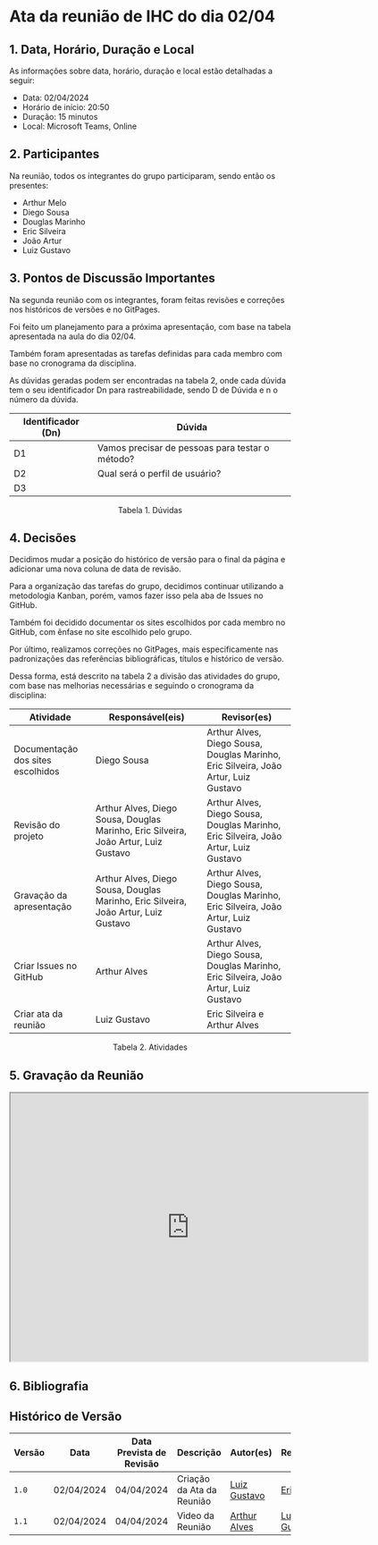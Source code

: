 # Ata da reunião de IHC do dia 02/04

## 1. Data, Horário, Duração e Local

As informações sobre data, horário, duração e local estão detalhadas a seguir:

- Data: 02/04/2024 </br>
- Horário de início: 20:50 </br>
- Duração: 15 minutos </br>
- Local: Microsoft Teams, Online

## 2. Participantes

Na reunião, todos os integrantes do grupo participaram, sendo então os presentes:

- Arthur Melo </br>
- Diego Sousa </br>
- Douglas Marinho </br>
- Eric Silveira </br>
- João Artur </br>
- Luiz Gustavo

## 3. Pontos de Discussão Importantes

Na segunda reunião com os integrantes, foram feitas revisões e correções nos históricos de versões e no GitPages.

Foi feito um planejamento para a próxima apresentação, com base na tabela apresentada na aula do dia 02/04.

Também foram apresentadas as tarefas definidas para cada membro com base no cronograma da disciplina.

As dúvidas geradas podem ser encontradas na tabela 2, onde cada dúvida tem o seu identificador Dn para rastreabilidade, sendo D de Dúvida e n o número da dúvida.

<center>

| Identificador (Dn) | Dúvida |
| - | - |
| D1 | Vamos precisar de pessoas para testar o método? | 
| D2 | Qual será o perfil de usuário? |
| D3 |  |

</center>
<p align="center"> Tabela 1. Dúvidas </p>

## 4. Decisões

Decidimos mudar a posição do histórico de versão para o final da página e adicionar uma nova coluna de data de revisão. 

Para a organização das tarefas do grupo, decidimos continuar utilizando a metodologia Kanban, porém, vamos fazer isso pela aba de Issues no GitHub.

Também foi decidido documentar os sites escolhidos por cada membro no GitHub, com ênfase no site escolhido pelo grupo.

Por último, realizamos correções no GitPages, mais especificamente nas padronizações das referências bibliográficas, títulos e histórico de versão.

Dessa forma, está descrito na tabela 2 a divisão das atividades do grupo, com base nas melhorias necessárias e seguindo o cronograma da disciplina:

| Atividade | Responsável(eis) | Revisor(es) |
| - | - | - |
| Documentação dos sites escolhidos | Diego Sousa | Arthur Alves, Diego Sousa, Douglas Marinho, Eric Silveira, João Artur, Luiz Gustavo |
| Revisão do projeto | Arthur Alves, Diego Sousa, Douglas Marinho, Eric Silveira, João Artur, Luiz Gustavo | Arthur Alves, Diego Sousa, Douglas Marinho, Eric Silveira, João Artur, Luiz Gustavo |
| Gravação da apresentação | Arthur Alves, Diego Sousa, Douglas Marinho, Eric Silveira, João Artur, Luiz Gustavo | Arthur Alves, Diego Sousa, Douglas Marinho, Eric Silveira, João Artur, Luiz Gustavo |
| Criar Issues no GitHub | Arthur Alves | Arthur Alves, Diego Sousa, Douglas Marinho, Eric Silveira, João Artur, Luiz Gustavo |
| Criar ata da reunião | Luiz Gustavo | Eric Silveira e Arthur Alves |

<p align="center"> Tabela 2. Atividades </p>

## 5. Gravação da Reunião
<iframe src="https://drive.google.com/file/d/1VRC8MYyOAhqVH1EViY6ePl3KitEpZ8Up/view" width="640" height="480" allow="autoplay"></iframe>

## <a> 6. Bibliografia </a>


## Histórico de Versão

| Versão | Data | Data Prevista de Revisão | Descrição | Autor(es) | Revisor(es) |
| - | - | - | - | - | - |
| `1.0` | 02/04/2024 | 04/04/2024 | Criação da Ata da Reunião | [Luiz Gustavo](https://github.com/LuizGust4vo) | [Eric Silveira](https://github.com/ericbky) |
| `1.1` | 02/04/2024 | 04/04/2024 | Video da Reunião | [Arthur Alves](https://github.com/arthrok) | [Luiz Gustavo](https://github.com/LuizGust4vo) |